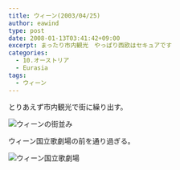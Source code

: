 ```yaml
---
title: ウィーン(2003/04/25)
author: eawind
type: post
date: 2008-01-13T03:41:42+09:00
excerpt: まったり市内観光　やっぱり西欧はセキュアです
categories:
  - 10.オーストリア
  - Eurasia
tags:
  - ウィーン
---
```

とりあえず市内観光で街に繰り出す。

![ウィーンの街並み](/img/2008/01/200304252139541.jpg)

ウィーン国立歌劇場の前を通り過ぎる。

![ウィーン国立歌劇場](/img/2008/01/200304252215501.jpg)
